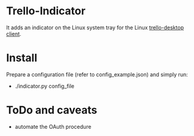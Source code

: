 # Trello-Indicator
It adds an indicator on the Linux system tray for the Linux [trello-desktop client](https://github.com/danielchatfield/trello-desktop).

Install
==
Prepare a configuration file (refer to config_example.json) and simply run:
* ./indicator.py config_file

ToDo and caveats
==
* automate the OAuth procedure
